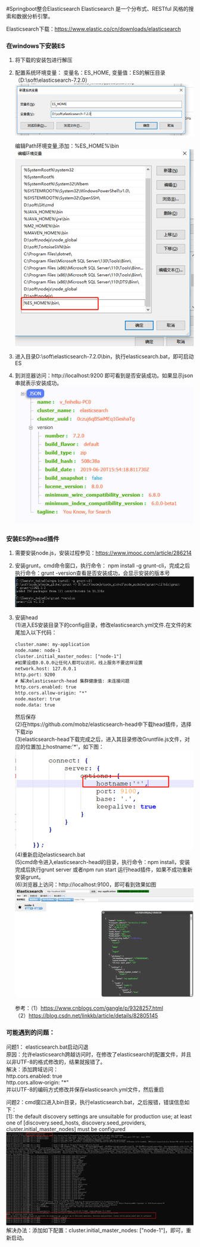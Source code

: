 #Springboot整合Elasticsearch
Elasticsearch 是一个分布式、RESTful 风格的搜索和数据分析引擎。

Elasticsearch下载：https://www.elastic.co/cn/downloads/elasticsearch

### 在windows下安装ES
1. 将下载的安装包进行解压
2. 配置系统环境变量：
   变量名：ES_HOME, 变量值：ES的解压目录（D:\soft\elasticsearch-7.2.0）      
   ![环境变量配置](doc/ES环境变量配置.jpg)
   
   编辑Path环境变量,添加：%ES_HOME%\bin\
   ![Path配置](doc/ES%20Path配置.jpg)
   
3. 进入目录D:\soft\elasticsearch-7.2.0\bin，执行elasticsearch.bat，即可启动ES

4. 到浏览器访问：http://localhost:9200 即可看到是否安装成功。如果显示json串就表示安装成功。
   ![success](doc/ES_Success.jpg)
   
### 安装ES的head插件
1. 需要安装node.js，安装过程参见：https://www.imooc.com/article/286214

2. 安装grunt，cmd命令窗口，执行命令： npm install -g grunt-cli，完成之后执行命令：grunt -version查看是否安装成功，会显示安装的版本号
   ![grunt安装](doc/grunt安装.jpg)
   
3. 安装head     
   (1)进入ES安装目录下的config目录，修改elasticsearch.yml文件.在文件的末尾加入以下代码：      
     ```$xslt
     cluster.name: my-application
     node.name: node-1
     cluster.initial_master_nodes: ["node-1"]
     #如果设成0.0.0.0让任何人都可以访问，线上服务不要这样设置
     network.host: 127.0.0.1
     http.port: 9200
     # 解决elasticsearch-head 集群健康值: 未连接问题    
     http.cors.enabled: true
     http.cors.allow-origin: "*"
     node.master: true
     node.data: true
    ```                   
     然后保存    
   (2)在https://github.com/mobz/elasticsearch-head中下载head插件，选择下载zip        
   (3)elasticsearch-head下载完成之后，进入其目录修改Gruntfile.js文件，对应的位置加上hostname:'*'，如下图：              
   ![head配置](doc/head配置.jpg)  
   (4)重新启动elasticsearch.bat           
   (5)cmd命令进入elasticsearch-head的目录，执行命令：npm install，安装完成后执行grunt server 或者npm run start 运行head插件，如果不成功重新安装grunt。        
   (6)浏览器上访问：http://localhost:9100，即可看到效果如图  
   ![效果图](doc/head_success.jpg)      
        
   参考：（1）https://www.cnblogs.com/gangle/p/9328257.html        
        （2）https://blog.csdn.net/linkkb/article/details/82805145         

### 可能遇到的问题：
问题1： elasticsearch.bat启动闪退                                   
原因：允许elasticsearch跨越访问时，在修改了elasticsearch的配置文件，并且以非UTF-8的格式修改的，结果就报错了。     
解决：添加跨域访问：     
     http.cors.enabled: true     
     http.cors.allow‐origin: "*"    
     并以UTF-8的编码方式修改并保存elasticsearch.yml文件，然后重启

问题2：cmd窗口进入bin目录，执行elasticsearch.bat，之后报错，错误信息如下：      
      [1]: the default discovery settings are unsuitable for production use; at least one of [discovery.seed_hosts, discovery.seed_providers, cluster.initial_master_nodes] must be configured
      ![启动错误信息](doc/ES启动失败错误信息.jpg)
解决办法：添加如下配置：cluster.initial_master_nodes: ["node-1"]，即可，重新启动。



     

